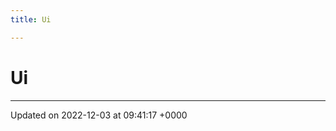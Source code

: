 ```yaml
---
title: Ui

---
```


# Ui








-------------------------------

Updated on 2022-12-03 at 09:41:17 +0000